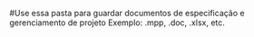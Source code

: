 #Use essa pasta para guardar documentos de especificação e gerenciamento de projeto
Exemplo: .mpp, .doc, .xlsx, etc.
